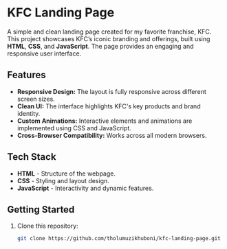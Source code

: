# KFC Landing Page

A simple and clean landing page created for my favorite franchise, KFC. This project showcases KFC’s iconic branding and offerings, built using **HTML**, **CSS**, and **JavaScript**. The page provides an engaging and responsive user interface.

## Features

- **Responsive Design:** The layout is fully responsive across different screen sizes.
- **Clean UI:** The interface highlights KFC's key products and brand identity.
- **Custom Animations:** Interactive elements and animations are implemented using CSS and JavaScript.
- **Cross-Browser Compatibility:** Works across all modern browsers.

## Tech Stack

- **HTML** - Structure of the webpage.
- **CSS** - Styling and layout design.
- **JavaScript** - Interactivity and dynamic features.

## Getting Started

1. Clone this repository:

   ```bash
   git clone https://github.com/tholumuzikhuboni/kfc-landing-page.git
